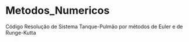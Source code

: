 # Metodos_Numericos
Código Resolução de Sistema Tanque-Pulmão por métodos de Euler e de Runge-Kutta
